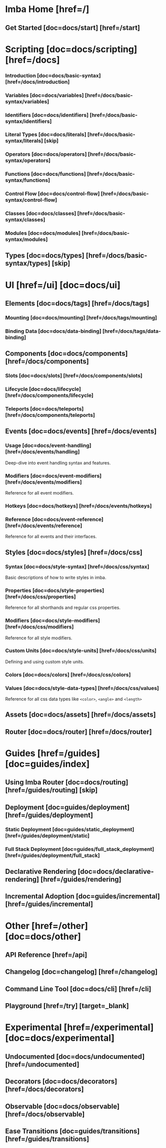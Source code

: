 # Imba Home [href=/]

## Get Started [doc=docs/start] [href=/start]

# Scripting [doc=docs/scripting] [href=/docs]

### Introduction [doc=docs/basic-syntax] [href=/docs/introduction]

### Variables [doc=docs/variables] [href=/docs/basic-syntax/variables]

### Identifiers [doc=docs/identifiers] [href=/docs/basic-syntax/identifiers]

### Literal Types [doc=docs/literals] [href=/docs/basic-syntax/literals] [skip]

### Operators [doc=docs/operators] [href=/docs/basic-syntax/operators]

### Functions [doc=docs/functions] [href=/docs/basic-syntax/functions]

### Control Flow [doc=docs/control-flow] [href=/docs/basic-syntax/control-flow]

### Classes [doc=docs/classes] [href=/docs/basic-syntax/classes]

### Modules [doc=docs/modules] [href=/docs/basic-syntax/modules]

## Types [doc=docs/types] [href=/docs/basic-syntax/types] [skip]

# UI [href=/ui] [doc=docs/ui]

## Elements [doc=docs/tags] [href=/docs/tags]

### Mounting [doc=docs/mounting] [href=/docs/tags/mounting]

### Binding Data [doc=docs/data-binding] [href=/docs/tags/data-binding]

## Components [doc=docs/components] [href=/docs/components]

### Slots [doc=docs/slots] [href=/docs/components/slots]

### Lifecycle [doc=docs/lifecycle] [href=/docs/components/lifecycle]

### Teleports [doc=docs/teleports] [href=/docs/components/teleports]

## Events [doc=docs/events] [href=/docs/events]

### Usage [doc=docs/event-handling] [href=/docs/events/handling]

Deep-dive into event handling syntax and features.

### Modifiers [doc=docs/event-modifiers] [href=/docs/events/modifiers]

Reference for all event modifiers.

### Hotkeys [doc=docs/hotkeys] [href=/docs/events/hotkeys]

### Reference [doc=docs/event-reference] [href=/docs/events/reference]

Reference for all events and their interfaces.

## Styles [doc=docs/styles] [href=/docs/css]

### Syntax [doc=docs/style-syntax] [href=/docs/css/syntax]

Basic descriptions of how to write styles in imba.

### Properties [doc=docs/style-properties] [href=/docs/css/properties]

Reference for all shorthands and regular css properties.

### Modifiers [doc=docs/style-modifiers] [href=/docs/css/modifiers]

Reference for all style modifiers.

### Custom Units [doc=docs/style-units] [href=/docs/css/units]

Defining and using custom style units.

### Colors [doc=docs/colors] [href=/docs/css/colors]

### Values [doc=docs/style-data-types] [href=/docs/css/values]

Reference for all css data types like `<color>`, `<angle>` and `<length>`

## Assets [doc=docs/assets] [href=/docs/assets]

## Router [doc=docs/router] [href=/docs/router]

# Guides [href=/guides] [doc=guides/index]

## Using Imba Router [doc=docs/routing] [href=/guides/routing] [skip]

## Deployment [doc=guides/deployment] [href=/guides/deployment]

### Static Deployment [doc=guides/static_deployment] [href=/guides/deployment/static]

### Full Stack Deployment [doc=guides/full_stack_deployment] [href=/guides/deployment/full_stack]

## Declarative Rendering [doc=docs/declarative-rendering] [href=/guides/rendering]

## Incremental Adoption [doc=guides/incremental] [href=/guides/incremental]

# Other [href=/other] [doc=docs/other]

## API Reference [href=/api]

## Changelog [doc=changelog] [href=/changelog]

## Command Line Tool [doc=docs/cli] [href=/cli]

## Playground [href=/try] [target=_blank]

# Experimental [href=/experimental] [doc=docs/experimental]

## Undocumented [doc=docs/undocumented] [href=/undocumented]

## Decorators [doc=docs/decorators] [href=/docs/decorators]

## Observable [doc=docs/observable] [href=/docs/observable]

## Ease Transitions [doc=guides/transitions] [href=/guides/transitions]
